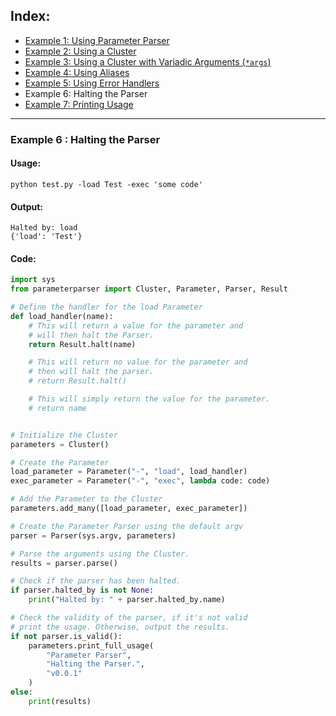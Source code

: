 ## Index:
* [Example 1: Using Parameter Parser](./Example1.md)
* [Example 2: Using a Cluster](./Example2.md)
* [Example 3: Using a Cluster with Variadic Arguments (`*args`)](./Example3.md)
* [Example 4: Using Aliases](./Example4.md)
* [Example 5: Using Error Handlers](./Example5.md)
* Example 6: Halting the Parser
* [Example 7: Printing Usage](./Example7.md)

----
### Example 6 : Halting the Parser

#### Usage: 
    python test.py -load Test -exec 'some code'
#### Output: 
    Halted by: load
    {'load': 'Test'}
#### Code:
```python
import sys
from parameterparser import Cluster, Parameter, Parser, Result

# Define the handler for the load Parameter
def load_handler(name):
    # This will return a value for the parameter and
    # will then halt the Parser.
    return Result.halt(name)

    # This will return no value for the parameter and
    # then will halt the parser.
    # return Result.halt()

    # This will simply return the value for the parameter.
    # return name


# Initialize the Cluster
parameters = Cluster()

# Create the Parameter
load_parameter = Parameter("-", "load", load_handler)
exec_parameter = Parameter("-", "exec", lambda code: code)

# Add the Parameter to the Cluster
parameters.add_many([load_parameter, exec_parameter])

# Create the Parameter Parser using the default argv
parser = Parser(sys.argv, parameters)

# Parse the arguments using the Cluster.
results = parser.parse()

# Check if the parser has been halted.
if parser.halted_by is not None:
    print("Halted by: " + parser.halted_by.name)

# Check the validity of the parser, if it's not valid
# print the usage. Otherwise, output the results.
if not parser.is_valid():
    parameters.print_full_usage(
        "Parameter Parser",
        "Halting the Parser.",
        "v0.0.1"
    )
else:
    print(results)
```
